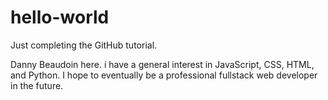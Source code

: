 # hello-world
Just completing the GitHub tutorial.

Danny Beaudoin here. i have a general interest in JavaScript, CSS, HTML, and Python. I hope to eventually be a professional fullstack web developer in the future.

